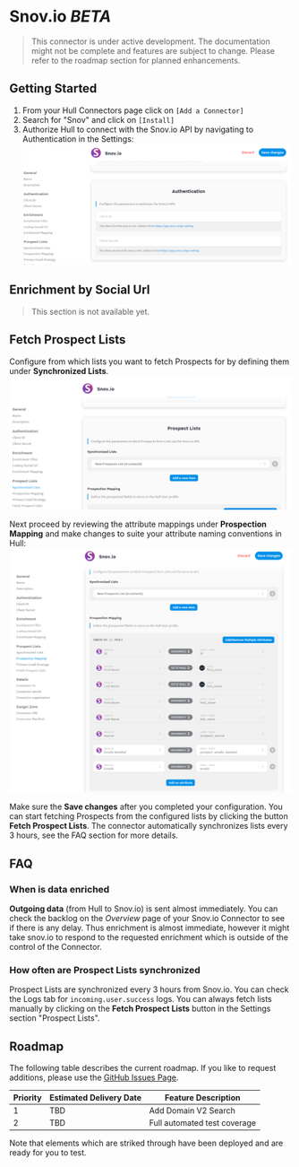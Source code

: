 # Snov.io _BETA_

> This connector is under active development. The documentation might not be complete and features are subject to change. Please refer to the roadmap section for planned enhancements.

## Getting Started

1. From your Hull Connectors page click on `[Add a Connector]`
2. Search for "Snov" and click on `[Install]`
3. Authorize Hull to connect with the Snov.io API by navigating to Authentication in the Settings:
   ![Authentication](./docs/getting_started_01.png)

## Enrichment by Social Url

> This section is not available yet.

## Fetch Prospect Lists

Configure from which lists you want to fetch Prospects for by defining them under **Synchronized Lists**.
![Synchronized Lists](./docs/prospectionlists_01.png)

Next proceed by reviewing the attribute mappings under **Prospection Mapping** and make changes to suite your attribute naming conventions in Hull:
![Prospection Mapping](./docs/prospectionlists_02.png)

Make sure the **Save changes** after you completed your configuration. You can start fetching Prospects from the configured lists by clicking the button **Fetch Prospect Lists**. The connector automatically synchronizes lists every 3 hours, see the FAQ section for more details.

## FAQ

### When is data enriched

**Outgoing data** (from Hull to Snov.io) is sent almost immediately. You can check the backlog on the _Overview_ page of your Snov.io Connector to see if there is any delay. Thus enrichment is almost immediate, however it might take snov.io to respond to the requested enrichment which is outside of the control of the Connector.

### How often are Prospect Lists synchronized

Prospect Lists are synchronized every 3 hours from Snov.io. You can check the Logs tab for `incoming.user.success` logs.
You can always fetch lists manually by clicking on the **Fetch Prospect Lists** button in the Settings section "Prospect Lists".

## Roadmap

The following table describes the current roadmap. If you like to request additions, please use the [GitHub Issues Page](https://github.com/hull/hull-snovio/issues).

| Priority | Estimated Delivery Date | Feature Description          |
| -------- | ----------------------- | ---------------------------- |
| 1        | TBD                     | Add Domain V2 Search         |
| 2        | TBD                     | Full automated test coverage |

Note that elements which are striked through have been deployed and are ready for you to test.
